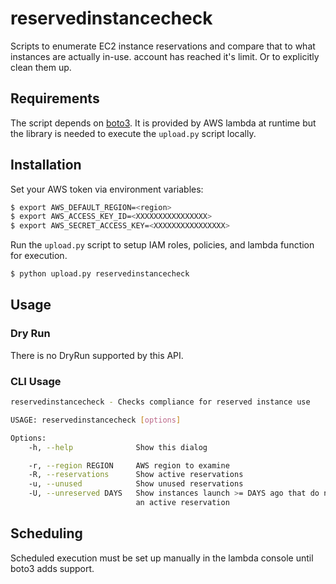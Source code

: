 # reservedinstancecheck

Scripts to enumerate EC2 instance reservations and compare that to what
instances are actually in-use.
account has reached it's limit. Or to explicitly clean them up.

## Requirements

The script depends on [boto3](http://boto3.readthedocs.org/en/latest/).  It is
provided by AWS lambda at runtime but the library is needed to execute the
`upload.py` script locally.

## Installation

Set your AWS token via environment variables:

```bash
$ export AWS_DEFAULT_REGION=<region>
$ export AWS_ACCESS_KEY_ID=<XXXXXXXXXXXXXXXX>
$ export AWS_SECRET_ACCESS_KEY=<XXXXXXXXXXXXXXXX>
```

Run the `upload.py` script to setup IAM roles, policies, and lambda function for execution.

```bash
$ python upload.py reservedinstancecheck
```

## Usage

### Dry Run

There is no DryRun supported by this API.

### CLI Usage

```sh
reservedinstancecheck - Checks compliance for reserved instance use

USAGE: reservedinstancecheck [options]

Options:
    -h, --help              Show this dialog

    -r, --region REGION     AWS region to examine
    -R, --reservations      Show active reservations
    -u, --unused            Show unused reservations
    -U, --unreserved DAYS   Show instances launch >= DAYS ago that do not have
                            an active reservation
```

## Scheduling

Scheduled execution must be set up manually in the lambda console until boto3
adds support.
